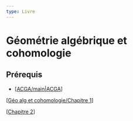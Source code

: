 ```yaml
---
type: Livre
---
```


# Géométrie algébrique et cohomologie

## Prérequis

- [[ACGA/main|ACGA]]

[[Géo alg et cohomologie/Chapitre 1]]

[[Chapitre 2]]

[//begin]: # "Autogenerated link references for markdown compatibility"
[ACGA/main|ACGA]: ../ACGA/main.md "Algèbre commutative et géométrie algébrique"
[Géo alg et cohomologie/Chapitre 1]: <Chapitre 1.md> "GAC Chapitre 1"
[Chapitre 2]: <Chapitre 2.md> "GAC Chapitre 2"
[//end]: # "Autogenerated link references"
